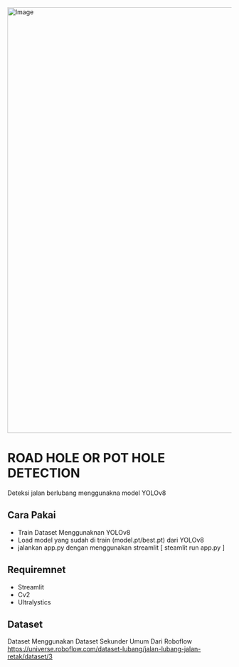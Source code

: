 <img width="1917" height="958" alt="Image" src="https://github.com/user-attachments/assets/2fa1c5e9-dee4-4b85-bc5a-4d947fbdb8dc" />

# ROAD HOLE OR POT HOLE DETECTION

Deteksi jalan berlubang menggunakna model YOLOv8

## Cara Pakai

- Train Dataset Menggunaknan YOLOv8
- Load model yang sudah di train (model.pt/best.pt) dari YOLOv8
- jalankan app.py dengan menggunakan streamlit [ steamlit run app.py ]

## Requiremnet

- Streamlit
- Cv2
- Ultralystics

## Dataset

Dataset Menggunakan Dataset Sekunder Umum Dari Roboflow
https://universe.roboflow.com/dataset-lubang/jalan-lubang-jalan-retak/dataset/3
